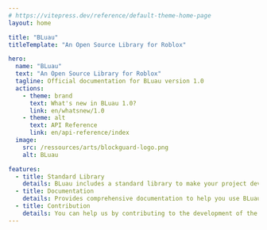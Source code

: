 ```yaml
---
# https://vitepress.dev/reference/default-theme-home-page
layout: home

title: "BLuau"
titleTemplate: "An Open Source Library for Roblox"

hero:
  name: "BLuau"
  text: "An Open Source Library for Roblox"
  tagline: Official documentation for BLuau version 1.0
  actions:
    - theme: brand
      text: What's new in BLuau 1.0?
      link: en/whatsnew/1.0
    - theme: alt
      text: API Reference
      link: en/api-reference/index
  image:
    src: /ressources/arts/blockguard-logo.png
    alt: BLuau

features:
  - title: Standard Library
    details: BLuau includes a standard library to make your project development easier.
  - title: Documentation
    details: Provides comprehensive documentation to help you use BLuau.
  - title: Contribution
    details: You can help us by contributing to the development of the project.
---
```

